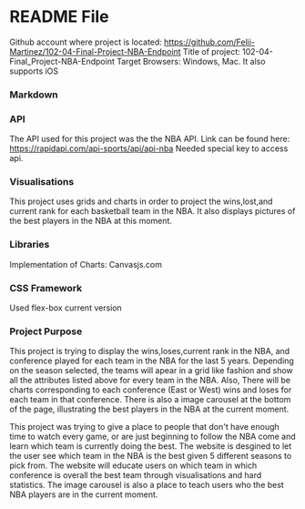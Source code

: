 # README File
Github account where project is located: https://github.com/Felii-Martinez/102-04-Final-Project-NBA-Endpoint
Title of project: 102-04-Final_Project-NBA-Endpoint
Target Browsers: Windows, Mac. It also supports iOS
### Markdown
### API
The API used for this project was the the NBA API. Link can be found here: https://rapidapi.com/api-sports/api/api-nba
Needed special key to access api.
### Visualisations
This project uses grids and charts in order to project the wins,lost,and current rank for each basketball team in the NBA. It also displays pictures of the best players in the NBA at this moment.
### Libraries
Implementation of Charts: Canvasjs.com
### CSS Framework
Used flex-box
current version
### Project Purpose
This project is trying to display the wins,loses,current rank in the NBA, and conference played for each team in the NBA for the last 5 years. Depending on the season selected, the teams will apear in a grid like fashion and show all the attributes listed above for every team in the NBA. Also, There will be charts corresponding to each conference (East or West) wins and loses for each team in that conference. There is also a image carousel at the bottom of the page, illustrating the best players in the NBA at the current moment. 

This project was trying to give a place to people that don't have enough time to watch every game, or are just beginning to follow the NBA come and learn which team is currently doing the best. The website is desgined to let the user see which team in the NBA is the best given 5 different seasons to pick from. The website will educate users on which team in which conference is overall the best team through visualisations and hard statistics. The image carousel is also a place to teach users who the best NBA players are in the current moment. 


